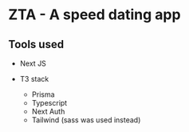 # ZTA - A speed dating app

## Tools used

- Next JS

- T3 stack
  - Prisma
  - Typescript
  - Next Auth
  - Tailwind (sass was used instead)
